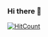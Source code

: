 

### Hi there 👋 

<!--
**narutoo9x/narutoo9x** is a ✨ _special_ ✨ repository because its `README.md` (this file) appears on your GitHub profile.

- 🔭 I’m currently working on ...
- 🌱 I’m currently learning ...
- 👯 I’m looking to collaborate on ...
- 🤔 I’m looking for help with ...
- 💬 Ask me about ...

- 😄 Pronouns: ...
- ⚡ Fun fact: ...
-->
[![HitCount](http://hits.dwyl.com/narutoo9x/{project}.svg)](http://hits.dwyl.com/narutoo9x/{project})
